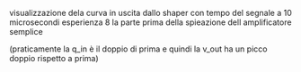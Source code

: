 visualizzazione dela curva in uscita dallo shaper con
tempo del segnale a 10 microsecondi
esperienza 8 la parte prima della spieazione dell amplificatore
semplice

(praticamente la q_in è il doppio di prima e quindi la v_out ha un picco
doppio rispetto a prima)